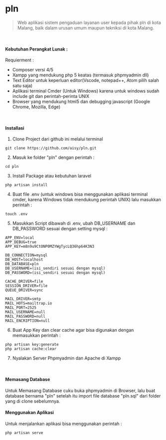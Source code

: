 # pln

> Web aplikasi sistem pengaduan layanan user kepada pihak pln di kota Malang, baik dalam urusan umum maupun tekniksi di kota Malang.

<br/>

#### Kebutuhan Perangkat Lunak :

Requierment :
- Composer versi 4/5
- Xampp yang mendukung php 5 keatas (termasuk phpmyadmin dll)
- Text Editor untuk keperluan editor(Vscode, notepad++, Atom pilih salah satu saja)
- Aplikasi terminal Cmder (Untuk Windows) karena untuk windows sudah include git dan perintah-perinta UNIX
- Browser yang mendukung html5 dan debugging javascript (Google Chrome, Mozilla, Edge)

<br/>

#### Installasi
1. Clone Project dari github ini melalui terminal
```command line
git clone https://github.com/aisy/pln.git
```
2. Masuk ke folder "pln" dengan perintah :
```command line
cd pln
``` 
3. Install Package atau kebutuhan laravel
```command line
php artisan install
``` 
4. Buat file .env (untuk windows bisa menggunakan aplikasi terminal cmder, karena Windows tidak mendukung perintah UNIX) lalu masukkan perintah :
```command line
touch .env
```
5. Masukkan Script dibawah di .env, ubah DB_USERNAME dan DB_PASSWORD sesuai dengan setting mysql :
```env
APP_ENV=local
APP_DEBUG=true
APP_KEY=m8n9u9CtONP0MZYWgTycLQ36hp64K3N3

DB_CONNECTION=mysql
DB_HOST=localhost
DB_DATABASE=pln
DB_USERNAME=(isi_sendiri sesuai dengan mysql)
DB_PASSWORD=(isi_sendiri sesuai dengan mysql)

CACHE_DRIVER=file 
SESSION_DRIVER=file
QUEUE_DRIVER=sync

MAIL_DRIVER=smtp
MAIL_HOTS=mailtrap.io
MAIL_PORT=2525 
MAIL_USERNAME=null
MAIL_PASSWORD=null
MAIL_ENCRIPTION=null
```
6. Buat App Key dan clear cache agar bisa digunakan dengan memasukkan perintah :
```command line
php artisan key:generate
php artisan cache:clear
```
7. Nyalakan Server Phpmyadmin dan Apache di Xampp

<br/>

#### Memasang Database

Untuk Memasang Database cuku buka phpmyadmin di Browser, lalu buat database bernama "pln" setelah itu import file database "pln.sql" dari folder yang di clone sebelumnya.

#### Menggunakan Aplikasi 
Untuk menjalankan aplikasi bisa menggunakan perintah :
```command line
php artisan serve
```



